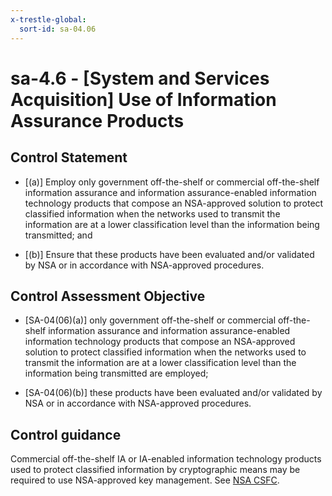 ```yaml
---
x-trestle-global:
  sort-id: sa-04.06
---
```


# sa-4.6 - \[System and Services Acquisition\] Use of Information Assurance Products

## Control Statement

- \[(a)\] Employ only government off-the-shelf or commercial off-the-shelf information assurance and information assurance-enabled information technology products that compose an NSA-approved solution to protect classified information when the networks used to transmit the information are at a lower classification level than the information being transmitted; and

- \[(b)\] Ensure that these products have been evaluated and/or validated by NSA or in accordance with NSA-approved procedures.

## Control Assessment Objective

- \[SA-04(06)(a)\] only government off-the-shelf or commercial off-the-shelf information assurance and information assurance-enabled information technology products that compose an NSA-approved solution to protect classified information when the networks used to transmit the information are at a lower classification level than the information being transmitted are employed;

- \[SA-04(06)(b)\] these products have been evaluated and/or validated by NSA or in accordance with NSA-approved procedures.

## Control guidance

Commercial off-the-shelf IA or IA-enabled information technology products used to protect classified information by cryptographic means may be required to use NSA-approved key management. See [NSA CSFC](#3d575737-98cb-459d-b41c-d7e82b73ad78).
